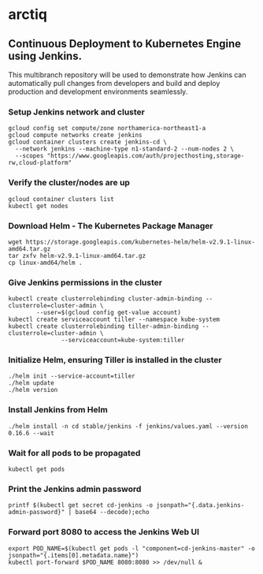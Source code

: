 # arctiq

## Continuous Deployment to Kubernetes Engine using Jenkins.

This multibranch repository will be used to demonstrate how Jenkins can automatically pull changes from developers and build and deploy production and development environments seamlessly.

### Setup Jenkins network and cluster

```
gcloud config set compute/zone northamerica-northeast1-a
gcloud compute networks create jenkins
gcloud container clusters create jenkins-cd \
  --network jenkins --machine-type n1-standard-2 --num-nodes 2 \
  --scopes "https://www.googleapis.com/auth/projecthosting,storage-rw,cloud-platform"
```

### Verify the cluster/nodes are up

```
gcloud container clusters list
kubectl get nodes
```

### Download Helm - The Kubernetes Package Manager

```
wget https://storage.googleapis.com/kubernetes-helm/helm-v2.9.1-linux-amd64.tar.gz
tar zxfv helm-v2.9.1-linux-amd64.tar.gz
cp linux-amd64/helm .
```

### Give Jenkins permissions in the cluster

```
kubectl create clusterrolebinding cluster-admin-binding --clusterrole=cluster-admin \
        --user=$(gcloud config get-value account)
kubectl create serviceaccount tiller --namespace kube-system
kubectl create clusterrolebinding tiller-admin-binding --clusterrole=cluster-admin \
               --serviceaccount=kube-system:tiller

```

### Initialize Helm, ensuring Tiller is installed in the cluster

```
./helm init --service-account=tiller
./helm update
./helm version
```

### Install Jenkins from Helm

```
./helm install -n cd stable/jenkins -f jenkins/values.yaml --version 0.16.6 --wait
```

### Wait for all pods to be propagated

```
kubectl get pods
```

### Print the Jenkins admin password

```
printf $(kubectl get secret cd-jenkins -o jsonpath="{.data.jenkins-admin-password}" | base64 --decode);echo
```

### Forward port 8080 to access the Jenkins Web UI

```
export POD_NAME=$(kubectl get pods -l "component=cd-jenkins-master" -o jsonpath="{.items[0].metadata.name}")
kubectl port-forward $POD_NAME 8080:8080 >> /dev/null &
```
